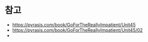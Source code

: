 
# 참고
- https://pyrasis.com/book/GoForTheReallyImpatient/Unit45
- https://pyrasis.com/book/GoForTheReallyImpatient/Unit45/02
- 
